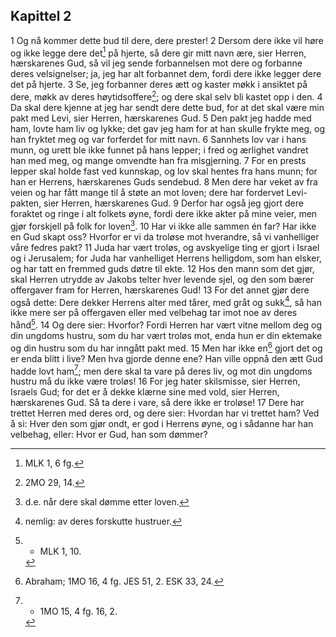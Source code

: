 ## Kapittel 2

1 Og nå kommer dette bud til dere, dere prester!
2 Dersom dere ikke vil høre og ikke legge dere det[^1] på hjerte, så dere gir mitt navn ære, sier Herren, hærskarenes Gud, så vil jeg sende forbannelsen mot dere og forbanne deres velsignelser; ja, jeg har alt forbannet dem, fordi dere ikke legger dere det på hjerte.
3 Se, jeg forbanner deres ætt og kaster møkk i ansiktet på dere, møkk av deres høytidsoffere[^2]; og dere skal selv bli kastet opp i den.
4 Da skal dere kjenne at jeg har sendt dere dette bud, for at det skal være min pakt med Levi, sier Herren, hærskarenes Gud.
5 Den pakt jeg hadde med ham, lovte ham liv og lykke; det gav jeg ham for at han skulle frykte meg, og han fryktet meg og var forferdet for mitt navn.
6 Sannhets lov var i hans munn, og urett ble ikke funnet på hans lepper; i fred og ærlighet vandret han med meg, og mange omvendte han fra misgjerning.
7 For en prests lepper skal holde fast ved kunnskap, og lov skal hentes fra hans munn; for han er Herrens, hærskarenes Guds sendebud.
8 Men dere har veket av fra veien og har fått mange til å støte an mot loven; dere har fordervet Levi-pakten, sier Herren, hærskarenes Gud.
9 Derfor har også jeg gjort dere foraktet og ringe i alt folkets øyne, fordi dere ikke akter på mine veier, men gjør forskjell på folk for loven[^3].
10 Har vi ikke alle sammen én far? Har ikke en Gud skapt oss? Hvorfor er vi da troløse mot hverandre, så vi vanhelliger våre fedres pakt?
11 Juda har vært troløs, og avskyelige ting er gjort i Israel og i Jerusalem; for Juda har vanhelliget Herrens helligdom, som han elsker, og har tatt en fremmed guds døtre til ekte.
12 Hos den mann som det gjør, skal Herren utrydde av Jakobs telter hver levende sjel, og den som bærer offergaver fram for Herren, hærskarenes Gud!
13 For det annet gjør dere også dette: Dere dekker Herrens alter med tårer, med gråt og sukk[^4], så han ikke mere ser på offergaven eller med velbehag tar imot noe av deres hånd[^5].
14 Og dere sier: Hvorfor? Fordi Herren har vært vitne mellom deg og din ungdoms hustru, som du har vært troløs mot, enda hun er din ektemake og din hustru som du har inngått pakt med.
15 Men har ikke en[^6] gjort det og er enda blitt i live? Men hva gjorde denne ene? Han ville oppnå den ætt Gud hadde lovt ham[^7]; men dere skal ta vare på deres liv, og mot din ungdoms hustru må du ikke være troløs!
16 For jeg hater skilsmisse, sier Herren, Israels Gud; for det er å dekke klærne sine med vold, sier Herren, hærskarenes Gud. Så ta dere i vare, så dere ikke er troløse!
17 Dere har trettet Herren med deres ord, og dere sier: Hvordan har vi trettet ham? Ved å si: Hver den som gjør ondt, er god i Herrens øyne, og i sådanne har han velbehag, eller: Hvor er Gud, han som dømmer?

[^1]:  MLK 1, 6 fg.
[^2]:  2MO 29, 14.
[^3]:  d.e. når dere skal dømme etter loven.
[^4]:  nemlig: av deres forskutte hustruer.
[^5]: * MLK 1, 10.
[^6]:  Abraham; 1MO 16, 4 fg. JES 51, 2. ESK 33, 24.
[^7]: * 1MO 15, 4 fg. 16, 2.
